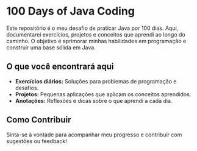 # 100 Days of Java Coding

Este repositório é o meu desafio de praticar Java por 100 dias. Aqui, documentarei exercícios, projetos e conceitos que aprendi ao longo do caminho. O objetivo é aprimorar minhas habilidades em programação e construir uma base sólida em Java.

## O que você encontrará aqui

- **Exercícios diários:** Soluções para problemas de programação e desafios.
- **Projetos:** Pequenas aplicações que aplicam os conceitos aprendidos.
- **Anotações:** Reflexões e dicas sobre o que aprendi a cada dia.

## Como Contribuir

Sinta-se à vontade para acompanhar meu progresso e contribuir com sugestões ou feedback!
